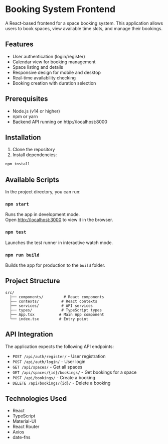 # Booking System Frontend

A React-based frontend for a space booking system. This application allows users to book spaces, view available time slots, and manage their bookings.

## Features

- User authentication (login/register)
- Calendar view for booking management
- Space listing and details
- Responsive design for mobile and desktop
- Real-time availability checking
- Booking creation with duration selection

## Prerequisites

- Node.js (v14 or higher)
- npm or yarn
- Backend API running on http://localhost:8000

## Installation

1. Clone the repository
2. Install dependencies:
```bash
npm install
```

## Available Scripts

In the project directory, you can run:

### `npm start`

Runs the app in development mode.\
Open [http://localhost:3000](http://localhost:3000) to view it in the browser.

### `npm test`

Launches the test runner in interactive watch mode.

### `npm run build`

Builds the app for production to the `build` folder.

## Project Structure

```
src/
  ├── components/         # React components
  ├── contexts/          # React contexts
  ├── services/          # API services
  ├── types/             # TypeScript types
  ├── App.tsx           # Main App component
  └── index.tsx         # Entry point
```

## API Integration

The application expects the following API endpoints:

- `POST /api/auth/register/` - User registration
- `POST /api/auth/login/` - User login
- `GET /api/spaces/` - Get all spaces
- `GET /api/spaces/{id}/bookings/` - Get bookings for a space
- `POST /api/bookings/` - Create a booking
- `DELETE /api/bookings/{id}/` - Delete a booking

## Technologies Used

- React
- TypeScript
- Material-UI
- React Router
- Axios
- date-fns 